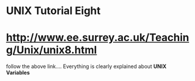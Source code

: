 <h1>UNIX Tutorial Eight </h1>

# http://www.ee.surrey.ac.uk/Teaching/Unix/unix8.html

follow the above link.... Everything is clearly explained about <b>UNIX Variables</b>
